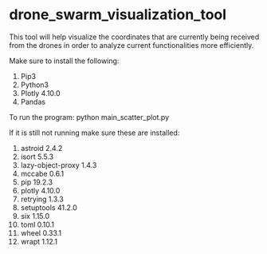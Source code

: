 # drone_swarm_visualization_tool
This tool will help visualize the coordinates that are currently being received from the drones in order to analyze current functionalities more efficiently.

Make sure to install the following:
1) Pip3
2) Python3
3) Plotly 4.10.0 
4) Pandas

To run the program: 
python main_scatter_plot.py

If it is still not running make sure these are installed: 
1)  astroid           2.4.2  
2)  isort             5.5.3  
3)  lazy-object-proxy 1.4.3  
4)  mccabe            0.6.1  
5)  pip               19.2.3 
6)  plotly            4.10.0 
7)  retrying          1.3.3  
8)  setuptools        41.2.0 
9)  six               1.15.0 
10) toml              0.10.1 
11) wheel             0.33.1 
12) wrapt             1.12.1 
